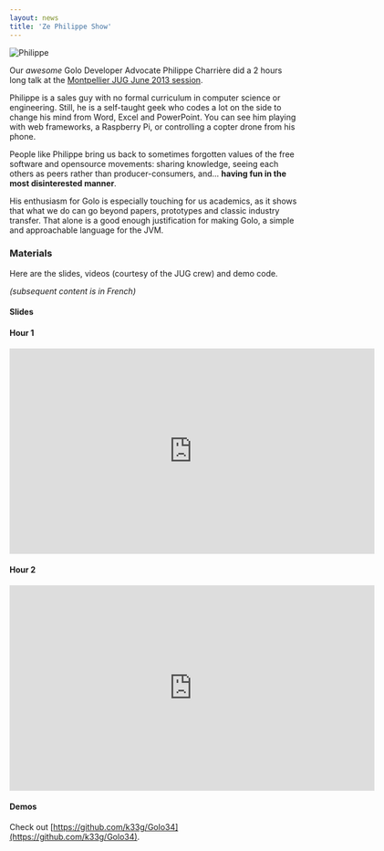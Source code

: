 ```yaml
---
layout: news
title: 'Ze Philippe Show'
---
```


![Philippe](https://lh3.googleusercontent.com/-oWcq--DvMyc/UcRJTH3Jg3I/AAAAAAAAAC4/m_kouj1_nR8/w481-h641-no/P1060165.JPG)

Our *awesome* Golo Developer Advocate Philippe Charrière did a 2 hours long talk at the
[Montpellier JUG June 2013 session](http://www.jug-montpellier.org/).

Philippe is a sales guy with no formal curriculum in computer science or engineering. Still, he is
a self-taught geek who codes a lot on the side to change his mind from Word, Excel and PowerPoint.
You can see him playing with web frameworks, a Raspberry Pi, or controlling a copter drone from his
phone.

People like Philippe bring us back to sometimes forgotten values of the free software and opensource
movements: sharing knowledge, seeing each others as peers rather than producer-consumers, and...
**having fun in the most disinterested manner**.

His enthusiasm for Golo is especially touching for us academics, as it shows that what we do can go
beyond papers, prototypes and classic industry transfer. That alone is a good enough justification
for making Golo, a simple and approachable language for the JVM.

### Materials

Here are the slides, videos (courtesy of the JUG crew) and demo code.

*(subsequent content is in French)*

#### Slides

<script async="" class="speakerdeck-embed" data-id="89e16af0bd360130f4816e315452c4ce" data-ratio="1.2994923857868" src="//speakerdeck.com/assets/embed.js"></script>

#### Hour 1

<iframe width="640" height="360" src="http://www.youtube-nocookie.com/embed/dzZiC-pqRog" frameborder="0" allowfullscreen></iframe>


#### Hour 2

<iframe width="640" height="360" src="http://www.youtube-nocookie.com/embed/nX81exzIh94" frameborder="0" allowfullscreen></iframe>

#### Demos

Check out [https://github.com/k33g/Golo34](https://github.com/k33g/Golo34).

